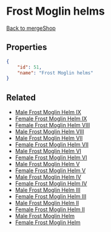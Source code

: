 # Frost Moglin helms

<no description available>

[Back to mergeShop](../merge-shops.md)

## Properties

```json
{
    "id": 51,
    "name": "Frost Moglin helms"
}
```

## Related

- [Male Frost Moglin Helm IX](../items/13139-male-frost-moglin-helm-ix.md)
- [Female Frost Moglin Helm IX](../items/13142-female-frost-moglin-helm-ix.md)
- [Female Frost Moglin Helm VIII](../items/13141-female-frost-moglin-helm-viii.md)
- [Male Frost Moglin Helm VIII](../items/13138-male-frost-moglin-helm-viii.md)
- [Male Frost Moglin Helm VII](../items/13137-male-frost-moglin-helm-vii.md)
- [Female Frost Moglin Helm VII](../items/13140-female-frost-moglin-helm-vii.md)
- [Male Frost Moglin Helm VI](../items/2083-male-frost-moglin-helm-vi.md)
- [Female Frost Moglin Helm VI](../items/2084-female-frost-moglin-helm-vi.md)
- [Male Frost Moglin Helm V](../items/2081-male-frost-moglin-helm-v.md)
- [Female Frost Moglin Helm V](../items/2082-female-frost-moglin-helm-v.md)
- [Male Frost Moglin Helm IV](../items/2079-male-frost-moglin-helm-iv.md)
- [Female Frost Moglin Helm IV](../items/2080-female-frost-moglin-helm-iv.md)
- [Male Frost Moglin Helm III](../items/2077-male-frost-moglin-helm-iii.md)
- [Female Frost Moglin Helm III](../items/2078-female-frost-moglin-helm-iii.md)
- [Male Frost Moglin Helm II](../items/2075-male-frost-moglin-helm-ii.md)
- [Female Frost Moglin Helm II](../items/2076-female-frost-moglin-helm-ii.md)
- [Male Frost Moglin Helm](../items/2073-male-frost-moglin-helm.md)
- [Female Frost Moglin Helm](../items/2074-female-frost-moglin-helm.md)

